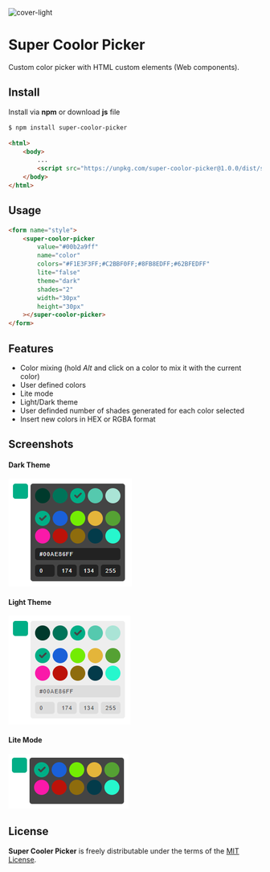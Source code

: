 ![cover-light](./src/assets/cover-light.png)

# Super Coolor Picker
Custom color picker with HTML custom elements (Web components).



## Install
Install via **npm** or download **js** file
```bash
$ npm install super-coolor-picker
```
```html
<html>
    <body>
        ...
        <script src="https://unpkg.com/super-coolor-picker@1.0.0/dist/super-coolor-picker.js"></script>
    </body>
</html>
```



## Usage

```html
<form name="style">
    <super-coolor-picker 
        value="#00b2a9ff"
        name="color"
        colors="#F1E3F3FF;#C2BBF0FF;#8FB8EDFF;#62BFEDFF"
        lite="false"
        theme="dark"
        shades="2"
        width="30px"
        height="30px"
    ></super-coolor-picker>
</form>
```



## Features

* Color mixing (hold *Alt* and click on a color to mix it with the current color)
* User defined colors
* Lite mode
* Light/Dark theme
* User definded number of shades generated for each color selected
* Insert new colors in HEX or RGBA format



## Screenshots

#### Dark Theme
![dark](./screenshots/dark.PNG)

#### Light Theme
![light](./screenshots/light.PNG)

#### Lite Mode
![lite](./screenshots/lite.PNG)



## License

**Super Cooler Picker** is freely distributable under the terms of the [MIT License](https://github.com/moment/moment/blob/develop/LICENSE).